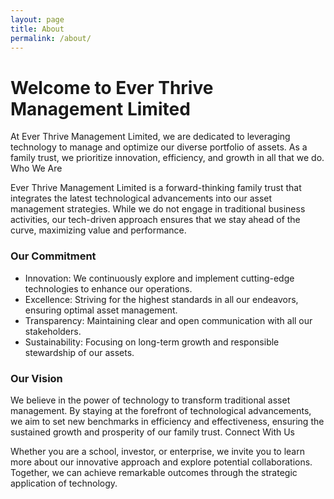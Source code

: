 ```yaml
---
layout: page
title: About
permalink: /about/
---
```


# Welcome to Ever Thrive Management Limited

At Ever Thrive Management Limited, we are dedicated to leveraging technology to manage and optimize our diverse portfolio of assets. As a family trust, we prioritize innovation, efficiency, and growth in all that we do.
Who We Are

Ever Thrive Management Limited is a forward-thinking family trust that integrates the latest technological advancements into our asset management strategies. While we do not engage in traditional business activities, our tech-driven approach ensures that we stay ahead of the curve, maximizing value and performance.
### Our Commitment

- Innovation: We continuously explore and implement cutting-edge technologies to enhance our operations.
- Excellence: Striving for the highest standards in all our endeavors, ensuring optimal asset management.
- Transparency: Maintaining clear and open communication with all our stakeholders.
- Sustainability: Focusing on long-term growth and responsible stewardship of our assets.

### Our Vision

We believe in the power of technology to transform traditional asset management. By staying at the forefront of technological advancements, we aim to set new benchmarks in efficiency and effectiveness, ensuring the sustained growth and prosperity of our family trust.
Connect With Us

Whether you are a school, investor, or enterprise, we invite you to learn more about our innovative approach and explore potential collaborations. Together, we can achieve remarkable outcomes through the strategic application of technology.